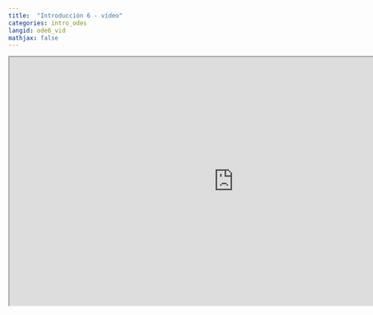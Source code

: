 ```yaml
---
title:  "Introducción 6 - vídeo"
categories: intro_odes
langid: ode6_vid
mathjax: false
---
```


<iframe width="900" height="500"
	src="https://www.youtube.com/embed/KFrREEkXV8o?rel=0">
</iframe>

